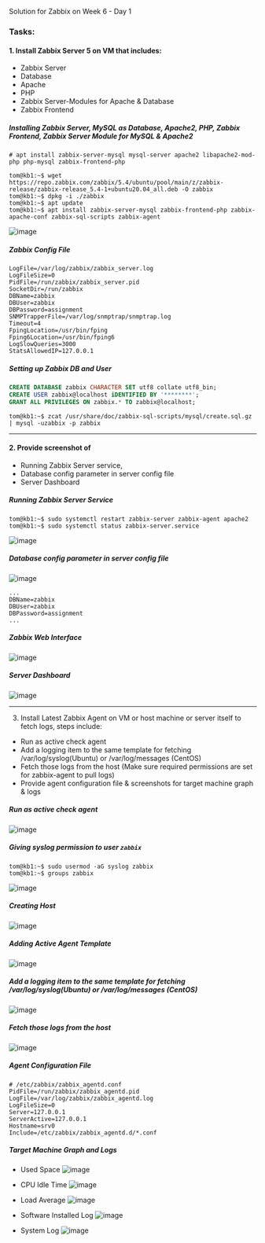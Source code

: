 Solution for Zabbix on Week 6 - Day 1

### Tasks:
#### 1. Install Zabbix Server 5 on VM that includes:
- Zabbix Server
- Database
- Apache
- PHP
- Zabbix Server-Modules for Apache & Database
- Zabbix Frontend

##### Installing Zabbix Server, MySQL as Database, Apache2, PHP, Zabbix Frontend, Zabbix Server Module for MySQL & Apache2
```shell
# apt install zabbix-server-mysql mysql-server apache2 libapache2-mod-php php-mysql zabbix-frontend-php

tom@kb1:~$ wget https://repo.zabbix.com/zabbix/5.4/ubuntu/pool/main/z/zabbix-release/zabbix-release_5.4-1+ubuntu20.04_all.deb -O zabbix
tom@kb1:~$ dpkg -i ./zabbix
tom@kb1:~$ apt update
tom@kb1:~$ apt install zabbix-server-mysql zabbix-frontend-php zabbix-apache-conf zabbix-sql-scripts zabbix-agent
```

![image](https://user-images.githubusercontent.com/23631617/144730771-b7d9cac7-f531-4b4d-98b2-45cd028cfef3.png)

##### Zabbix Config File
```
LogFile=/var/log/zabbix/zabbix_server.log
LogFileSize=0
PidFile=/run/zabbix/zabbix_server.pid
SocketDir=/run/zabbix
DBName=zabbix
DBUser=zabbix
DBPassword=assignment
SNMPTrapperFile=/var/log/snmptrap/snmptrap.log
Timeout=4
FpingLocation=/usr/bin/fping
Fping6Location=/usr/bin/fping6
LogSlowQueries=3000
StatsAllowedIP=127.0.0.1
```

##### Setting up Zabbix DB and User
```SQL
CREATE DATABASE zabbix CHARACTER SET utf8 collate utf8_bin;
CREATE USER zabbix@localhost iDENTIFIED BY '********';
GRANT ALL PRIVILEGES ON zabbix.* TO zabbix@localhost;
```

```shell
tom@kb1:~$ zcat /usr/share/doc/zabbix-sql-scripts/mysql/create.sql.gz | mysql -uzabbix -p zabbix
```

---

#### 2. Provide screenshot of
- Running Zabbix Server service,
- Database config parameter in server config file
- Server Dashboard

##### Running Zabbix Server Service
```shell
tom@kb1:~$ sudo systemctl restart zabbix-server zabbix-agent apache2
tom@kb1:~$ sudo systemctl status zabbix-server.service 
```

![image](https://user-images.githubusercontent.com/23631617/144731469-88912051-77a2-4195-8528-3648a9b4601b.png)

##### Database config parameter in server config file
![image](https://user-images.githubusercontent.com/23631617/144731407-284eb0a6-7032-49d2-aaa6-f9b08be4de36.png)

```
...
DBName=zabbix
DBUser=zabbix
DBPassword=assignment
...
```

##### Zabbix Web Interface
![image](https://user-images.githubusercontent.com/23631617/144731705-1b9253c0-f15f-4639-8648-150dabf831e0.png)

##### Server Dashboard
![image](https://user-images.githubusercontent.com/23631617/144731955-7e0fa355-932d-4e8d-b6e8-9079217c95c3.png)

---

3. Install Latest Zabbix Agent on VM or host machine or server itself to fetch logs, steps include:
- Run as active check agent
- Add a logging item to the same template for fetching /var/log/syslog(Ubuntu) or /var/log/messages
(CentOS)
- Fetch those logs from the host (Make sure required permissions are set for zabbix-agent to
pull logs)
- Provide agent configuration file & screenshots for target machine graph & logs

##### Run as active check agent
![image](https://user-images.githubusercontent.com/23631617/144732096-d9924fb3-930e-4d78-bfce-41843e8f17a9.png)

##### Giving syslog permission to user `zabbix`
```console
tom@kb1:~$ sudo usermod -aG syslog zabbix
tom@kb1:~$ groups zabbix
```
![image](https://user-images.githubusercontent.com/23631617/144732169-5c9346e2-5285-45af-8ec9-d42ff7790a96.png)

##### Creating Host
![image](https://user-images.githubusercontent.com/23631617/144732683-ef0c375f-e9a8-4344-a036-6d9d99667afc.png)

##### Adding Active Agent Template
![image](https://user-images.githubusercontent.com/23631617/144732694-5f5673a4-40ad-4ae3-991c-f45b078f280a.png)

##### Add a logging item to the same template for fetching /var/log/syslog(Ubuntu) or /var/log/messages (CentOS)
![image](https://user-images.githubusercontent.com/23631617/144732971-d7210bd7-b63e-4b65-956d-a9ffc399c107.png)

##### Fetch those logs from the host
![image](https://user-images.githubusercontent.com/23631617/144733274-e6e2e2a2-39aa-4fce-850f-0afd132353f3.png)

##### Agent Configuration File

```
# /etc/zabbix/zabbix_agentd.conf
PidFile=/run/zabbix/zabbix_agentd.pid
LogFile=/var/log/zabbix/zabbix_agentd.log
LogFileSize=0
Server=127.0.0.1
ServerActive=127.0.0.1
Hostname=srv0
Include=/etc/zabbix/zabbix_agentd.d/*.conf
```

##### Target Machine Graph and Logs

* Used Space
![image](https://user-images.githubusercontent.com/23631617/144733425-f329574d-7c76-4bf7-aa3d-67c7f6d17b7c.png)

* CPU Idle Time
![image](https://user-images.githubusercontent.com/23631617/144733440-800cb2fe-453b-4d31-974a-0a805e7be2c2.png)

* Load Average
![image](https://user-images.githubusercontent.com/23631617/144733456-7c7a02e6-8183-4c72-8930-6925988e09f1.png)

* Software Installed Log
![image](https://user-images.githubusercontent.com/23631617/144733509-91cc3f75-f83d-4b43-8511-8ffc8295ef72.png)

* System Log
![image](https://user-images.githubusercontent.com/23631617/144733531-114b89be-19a7-4286-b455-a250aae1d1c5.png)
